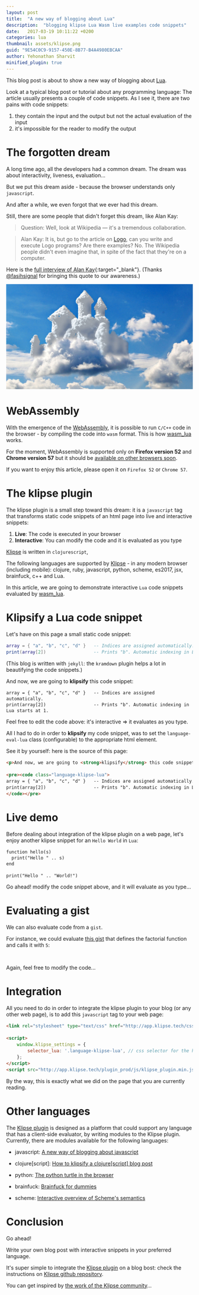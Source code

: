 ```yaml
---
layout: post
title:  "A new way of blogging about Lua"
description:  "blogging klipse Lua Wasm live examples code snippets"
date:   2017-03-19 10:11:22 +0200
categories: lua
thumbnail: assets/klipse.png
guid: "9E54C0C9-9157-450E-8B77-B4A4980EBCAA"
author: Yehonathan Sharvit
minified_plugin: true
---
```


This blog post is about to show a new way of blogging about [Lua](https://en.wikipedia.org/wiki/Lua_(programming_language)).

Look at a typical blog post or tutorial about any programming language: The article usually presents a couple of code snippets. As I see it, there are two pains with code snippets:

1. they contain the input and the output but not the actual evaluation of the input
2. it's impossible for the reader to modify the output

# The forgotten dream

A long time ago, all the developers had a common dream. The dream was about interactivity, liveness, evaluation...

But we put this dream aside - because the browser understands only `javascript`.

And after a while, we even forgot that we ever had this dream.


Still, there are some people that didn't forget this dream, like Alan Kay:

>Question: Well, look at Wikipedia — it's a tremendous collaboration.

>Alan Kay: It is, but go to the article on [Logo](https://en.wikipedia.org/wiki/Logo_(programming_language)), can you write and execute Logo programs? Are there examples? No. The Wikipedia people didn't even imagine that, in spite of the fact that they're on a computer.

Here is the [full interview of Alan Kay](http://www.drdobbs.com/architecture-and-design/interview-with-alan-kay/240003442?pgno=2){:target="_blank"}. (Thanks [@fasihsignal](https://twitter.com/fasihsignal) for bringing this quote to our awareness.)

![dream](/assets/dream.jpg)

# WebAssembly

With the emergence of the [WebAssembly](https://developer.mozilla.org/en-US/docs/WebAssembly), it is possible to run `C/C++` code in the browser - by compiling the code into `wasm` format. This is how [wasm_lua](https://github.com/vvanders/wasm_lua) works.

For the moment, WebAssembly is supported only on **Firefox version 52** and **Chrome version 57** but it should be [available on other browsers soon](http://www.infoworld.com/article/3176681/web-development/webassembly-is-now-ready-for-browsers-to-use.html).

If you want to enjoy this article, please open it on `Firefox 52` or `Chrome 57`.

# The klipse plugin

The klipse plugin is a small step toward this dream: it is a `javascript` tag that transforms static code snippets of an html page into live and interactive snippets:

1. **Live**: The code is executed in your browser
2. **Interactive**: You can modify the code and it is evaluated as you type

[Klipse](https://github.com/viebel/klipse) is written in `clojurescript`, 

The following languages are supported by [Klipse](https://github.com/viebel/klipse) - in any modern browser (including mobile): clojure, ruby, javascript, python, scheme, es2017, jsx, brainfuck, c++ and Lua.

In this article, we are going to demonstrate interactive `Lua` code snippets evaluated by [wasm_lua](https://github.com/vvanders/wasm_lua). 


# Klipsify a Lua code snippet

Let's have on this page a small static code snippet:

~~~lua
array = { "a", "b", "c", "d" }   -- Indices are assigned automatically.
print(array[2])                  -- Prints "b". Automatic indexing in Lua starts at 1.
~~~

(This blog is written with `jekyll`: the `kramdown` plugin helps a lot in beautifying the code snippets.)

And now, we are going to **klipsify** this code snippet:

~~~klipse-lua
array = { "a", "b", "c", "d" }   -- Indices are assigned automatically.
print(array[2])                  -- Prints "b". Automatic indexing in Lua starts at 1.
~~~

Feel free to edit the code above: it's interactive => it evaluates as you type.

All I had to do in order to **klipsify** my code snippet, was to set the `language-eval-lua` class (configurable) to the appropriate html element.

See it by yourself: here is the source of this page:

~~~html
<p>And now, we are going to <strong>klipsify</strong> this code snippet:</p>

<pre><code class="language-klipse-lua">
array = { "a", "b", "c", "d" }   -- Indices are assigned automatically.
print(array[2])                  -- Prints "b". Automatic indexing in Lua starts at 1.
</code></pre>
~~~


# Live demo

Before dealing about integration of the klipse plugin on a web page, let's enjoy another klipse snippet for an `Hello World` in `Lua`:

~~~klipse-lua
function hello(s)
  print("Hello " .. s)
end

print("Hello " .. "World!")
~~~

Go ahead! modify the code snippet above, and it will evaluate as you type...

# Evaluating a gist

We can also evaluate code from a `gist`.


For instance, we could evaluate [this gist](https://gist.github.com/viebel/742298ad1e1dc55c707274aeb15de4e9) that defines the factorial function and calls it with `5`:

<pre>
<div class="language-klipse-lua" data-gist-id="viebel/742298ad1e1dc55c707274aeb15de4e9"></div>
</pre>

Again, feel free to modify the code...

# Integration

All you need to do in order to integrate the klipse plugin to your blog (or any other web page), is to add this `javascript` tag to your web page:

~~~html
<link rel="stylesheet" type="text/css" href="http://app.klipse.tech/css/codemirror.css">

<script>
    window.klipse_settings = {
        selector_lua: '.language-klipse-lua', // css selector for the html elements you want to klipsify
    };
</script>
<script src="http://app.klipse.tech/plugin_prod/js/klipse_plugin.min.js"></script>
~~~

By the way, this is exactly what we did on the page that you are currently reading.

# Other languages

The [Klipse plugin](https://github.com/viebel/klipse) is designed as a platform that could support any language that has a client-side evaluator, by writing modules to the Klipse plugin. Currently, there are modules available for the following languages: 

- javascript: [A new way of blogging about javascript](http://blog.klipse.tech/javascript/2016/06/20/blog-javascript.html)

- clojure[script]: [How to klipsify a clojure[script] blog post](http://blog.klipse.tech/clojure/2016/06/07/klipse-plugin-tuto.html)

- python: [The python turtle in the browser](http://blog.klipse.tech/python/2017/01/04/python-turtle-fractal.html)

- brainfuck: [Brainfuck for dummies](http://blog.klipse.tech/brainfuck/2016/12/17/brainfuck.html)

- scheme: [Interactive overview of Scheme's semantics](http://blog.klipse.tech/scheme/2016/09/11/scheme-tutorial-1.html)

# Conclusion

Go ahead!

Write your own blog post with interactive snippets in your preferred language. 

It's super simple to integrate the [Klipse plugin](https://github.com/viebel/klipse) on a blog bost: check the instructions on [Klipse github repository](https://github.com/viebel/klipse).

You can get inspired by [the work of the Klipse community](https://github.com/viebel/klipse#community)...

